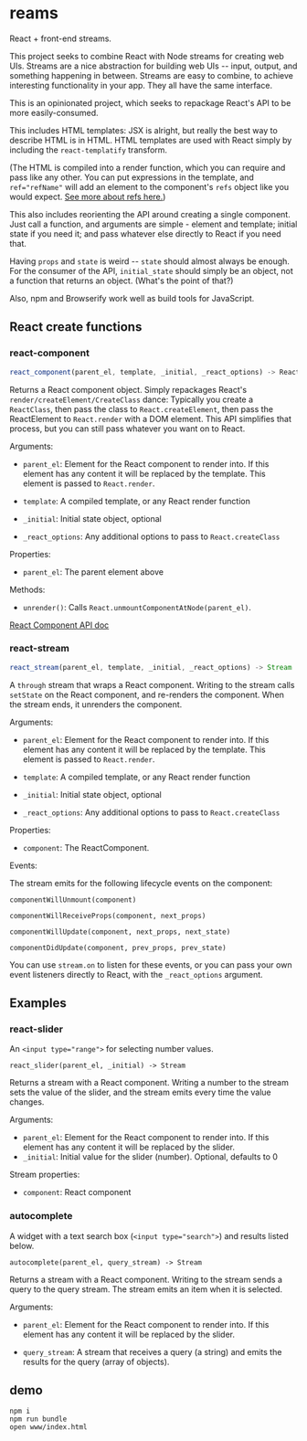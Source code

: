 # reams

React + front-end streams.

This project seeks to combine React with Node streams for creating web UIs. Streams are a nice abstraction for building web UIs -- input, output, and something happening in between. Streams are easy to combine, to achieve interesting functionality in your app. They all have the same interface.

This is an opinionated project, which seeks to repackage React's API to be more easily-consumed.

This includes HTML templates: JSX is alright, but really the best way to describe HTML is in HTML. HTML templates are used with React simply by including the `react-templatify` transform.

(The HTML is compiled into a render function, which you can require and pass like any other. You can put expressions in the template, and `ref="refName"` will add an element to the component's `refs` object like you would expect. [See more about refs here.](http://facebook.github.io/react/docs/more-about-refs.html))

This also includes reorienting the API around creating a single component. Just call a function, and arguments are simple - element and template; initial state if you need it; and pass whatever else directly to React if you need that.

Having `props` and `state` is weird -- `state` should almost always be enough. For the consumer of the API, `initial_state` should simply be an object, not a function that returns an object. (What's the point of that?)

Also, npm and Browserify work well as build tools for JavaScript.


## React create functions

### react-component

```javascript
react_component(parent_el, template, _initial, _react_options) -> ReactComponent
```

Returns a React component object. Simply repackages React's `render/createElement/CreateClass` dance: Typically you create a `ReactClass`, then pass the class to `React.createElement`, then pass the ReactElement to `React.render` with a DOM element. This API simplifies that process, but you can still pass whatever you want on to React.

Arguments:

- `parent_el`: Element for the React component to render into. If this
  element has any content it will be replaced by the template. This element is
  passed to `React.render`.

- `template`: A compiled template, or any React render function

- `_initial`: Initial state object, optional

- `_react_options`: Any additional options to pass to `React.createClass`

Properties:

- `parent_el`: The parent element above

Methods:

- `unrender()`: Calls `React.unmountComponentAtNode(parent_el)`.


[React Component API doc](http://facebook.github.io/react/docs/component-api.html)

### react-stream

```javascript
react_stream(parent_el, template, _initial, _react_options) -> Stream
```

A `through` stream that wraps a React component. Writing to the stream calls `setState` on the React component, and re-renders the component. When the stream ends, it unrenders the component.

Arguments:

- `parent_el`: Element for the React component to render into. If this element has any content it will be replaced by the template. This element is passed to `React.render`.

- `template`: A compiled template, or any React render function

- `_initial`: Initial state object, optional

- `_react_options`: Any additional options to pass to `React.createClass`

Properties:

- `component`: The ReactComponent.

Events: 

The stream emits for the following lifecycle events on the component: 

`componentWillUnmount(component)`

`componentWillReceiveProps(component, next_props)`

`componentWillUpdate(component, next_props, next_state)`

`componentDidUpdate(component, prev_props, prev_state)`


You can use `stream.on` to listen for these events, or you can pass your own event listeners directly to React, with the `_react_options` argument. 



## Examples

### react-slider

An `<input type="range">` for selecting number values.

`react_slider(parent_el, _initial) -> Stream`

Returns a stream with a React component. Writing a number to the stream sets the value of the slider, and the stream emits every time the value changes.

Arguments:
- `parent_el`: Element for the React component to render into. If this element has any content it will be replaced by the slider.
- `_initial`: Initial value for the slider (number). Optional, defaults to 0

Stream properties:
- `component`: React component

### autocomplete
A widget with a text search box (`<input type="search">`) and results listed below.

`autocomplete(parent_el, query_stream) -> Stream`

Returns a stream with a React component. Writing to the stream sends a query to the query stream. The stream emits an item when it is selected.

Arguments:

- `parent_el`: Element for the React component to render into. If this element has any content it will be replaced by the slider.

- `query_stream`: A stream that receives a query (a string) and emits the results for the query (array of objects).

## demo

```
npm i
npm run bundle
open www/index.html
```